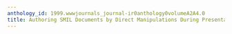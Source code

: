 ```yaml
---
anthology_id: 1999.wwwjournals_journal-ir0anthology0volumeA2A4.0
title: Authoring SMIL Documents by Direct Manipulations During Presentation
---
```

